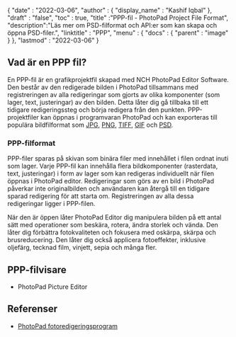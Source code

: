 {
  "date" : "2022-03-06",
  "author" : {
    "display_name" : "Kashif Iqbal"
},
  "draft" : "false",
  "toc" : true,
  "title" :"PPP-fil - PhotoPad Project File Format",
  "description":"Läs mer om PSD-filformat och API:er som kan skapa och öppna PSD-filer.",
  "linktitle" : "PPP",
  "menu" : {
    "docs" : {
      "parent" : "image"
}
},
  "lastmod" : "2022-03-06"
}

## Vad är en PPP fil?

En PPP-fil är en grafikprojektfil skapad med NCH PhotoPad Editor Software. Den består av den redigerade bilden i PhotoPad tillsammans med registreringen av alla redigeringar som gjorts av olika komponenter (som lager, text, justeringar) av den bilden. Detta låter dig gå tillbaka till ett tidigare redigeringssteg och börja redigera från den punkten. PPP-projektfiler kan öppnas i programvaran PhotoPad och kan exporteras till populära bildfilformat som [JPG](/sv/image/jpeg/), [PNG](/sv/image/png/), [TIFF](/sv/image/tiff/), [GIF](/sv/image/gif/) och [PSD](/sv/image/psd/).

### PPP-filformat

PPP-filer sparas på skivan som binära filer med innehållet i filen ordnat inuti som lager. Varje PPP-fil kan innehålla flera bildkomponenter (rasterdata, text, justeringar) i form av lager som kan redigeras individuellt när filen öppnas i PhotoPad editor. Redigeringar som görs av en bild i PhotoPad påverkar inte originalbilden och användaren kan återgå till en tidigare sparad redigering för att starta om. Registreringen av alla dessa redigeringar ligger i PPP-filen.

När den är öppen låter PhotoPad Editor dig manipulera bilden på ett antal sätt med operationer som beskära, rotera, ändra storlek och vända. Den låter dig förbättra fotokvaliteten och fokusera med oskärpa, skärpa och brusreducering. Den låter dig också applicera fotoeffekter, inklusive oljefärg, tecknad film, vinjett, sepia och många fler.

## PPP-filvisare

* PhotoPad Picture Editor

## Referenser ##

* [PhotoPad fotoredigeringsprogram](https://www.nchsoftware.com/photoeditor/index.html)

